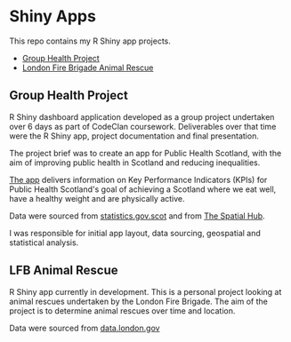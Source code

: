 # Shiny Apps

This repo contains my R Shiny app projects.

* [Group Health Project](#group-health-project)
* [London Fire Brigade Animal Rescue](#lfb-animal-rescue)

## Group Health Project

R Shiny dashboard application developed as a group project undertaken over 6 days as part of CodeClan coursework. Deliverables over that time were the R Shiny app, project documentation and final presentation.

The project brief was to create an app for Public Health Scotland, with the aim of improving public health in Scotland and reducing inequalities.

[The app](/group_health_project) delivers information on Key Performance Indicators (KPIs) for Public Health Scotland's goal of achieving a Scotland where we eat well, have a healthy weight and are physically active.

Data were sourced from [statistics.gov.scot](https://statistics.gov.scot/home) and from [The Spatial Hub](https://data.spatialhub.scot/dataset/local_authority_boundaries-is).

I was responsible for initial app layout, data sourcing, geospatial and statistical analysis.

## LFB Animal Rescue

R Shiny app currently in development. This is a personal project looking at animal rescues undertaken by the London Fire Brigade. The aim of the project is to determine animal rescues over time and location.

Data were sourced from [data.london.gov](https://data.london.gov.uk/dataset/animal-rescue-incidents-attended-by-lfb)
